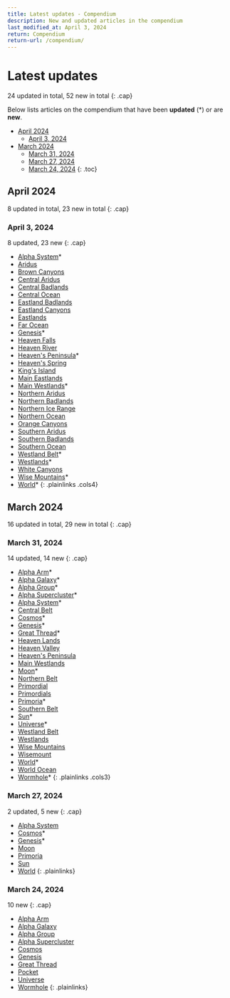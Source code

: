 ```yaml
---
title: Latest updates - Compendium
description: New and updated articles in the compendium
last_modified_at: April 3, 2024
return: Compendium
return-url: /compendium/
---
```


# Latest updates
24 updated in total, 52 new in total
{: .cap}

Below lists articles on the compendium that have been **updated** (*) or are **new**.

- [April 2024](#april-2024)
  - [April 3, 2024](#april-2-2024)
- [March 2024](#march-2024)
  - [March 31, 2024](#march-31-2024)
  - [March 27, 2024](#march-27-2024)
  - [March 24, 2024](#march-24-2024)
 {: .toc}

## April 2024
8 updated in total, 23 new in total
{: .cap}

### April 3, 2024
8 updated, 23 new
{: .cap}

- [Alpha System](/compendium/locations/alpha-system/)*
- [Aridus](/compendium/locations/aridus/)
- [Brown Canyons](/compendium/locations/white-canyons/)
- [Central Aridus](/compendium/locations/central-aridus/)
- [Central Badlands](/compendium/locations/central-badlands/)
- [Central Ocean](/compendium/locations/central-ocean/)
- [Eastland Badlands](/compendium/locations/eastland-badlands/)
- [Eastland Canyons](/compendium/locations/eastland-canyons/)
- [Eastlands](/compendium/locations/eastlands/)
- [Far Ocean](/compendium/locations/far-ocean/)
- [Genesis](/compendium/events/genesis/)*
- [Heaven Falls](/compendium/locations/heaven-falls/)
- [Heaven River](/compendium/locations/heaven-river/)
- [Heaven's Peninsula](/compendium/locations/heavens-peninsula/)*
- [Heaven's Spring](/compendium/locations/heavens-spring/)
- [King's Island](/compendium/locations/kings-island/)
- [Main Eastlands](/compendium/locations/main-eastlands/)
- [Main Westlands](/compendium/locations/main-westlands/)*
- [Northern Aridus](/compendium/locations/northern-aridus/)
- [Northern Badlands](/compendium/locations/northern-badlands/)
- [Northern Ice Range](/compendium/locations/northern-ice-range/)
- [Northern Ocean](/compendium/locations/northern-ocean/)
- [Orange Canyons](/compendium/locations/orange-canyons/)
- [Southern Aridus](/compendium/locations/southern-aridus/)
- [Southern Badlands](/compendium/locations/southern-badlands/)
- [Southern Ocean](/compendium/locations/southern-ocean/)
- [Westland Belt](/compendium/locations/westland-belt/)*
- [Westlands](/compendium/locations/westlands/)*
- [White Canyons](/compendium/locations/white-canyons/)
- [Wise Mountains](/compendium/locations/wise-mountains/)*
- [World](/compendium/locations/world/)*
{: .plainlinks .cols4}

## March 2024
16 updated in total, 29 new in total
{: .cap}

### March 31, 2024
14 updated, 14 new
{: .cap}

- [Alpha Arm](/compendium/locations/alpha-arm/)*
- [Alpha Galaxy](/compendium/locations/alpha-galaxy/)*
- [Alpha Group](/compendium/locations/alpha-group/)*
- [Alpha Supercluster](/compendium/locations/alpha-supercluster/)*
- [Alpha System](/compendium/locations/alpha-system/)*
- [Central Belt](/compendium/locations/central-belt/)
- [Cosmos](/compendium/locations/cosmos/)*
- [Genesis](/compendium/events/genesis/)*
- [Great Thread](/compendium/locations/great-thread/)*
- [Heaven Lands](/compendium/locations/heaven-lands/)
- [Heaven Valley](/compendium/locations/heaven-valley/)
- [Heaven's Peninsula](/compendium/locations/heavens-peninsula/)
- [Main Westlands](/compendium/locations/main-westlands/)
- [Moon](/compendium/locations/moon/)*
- [Northern Belt](/compendium/locations/northern-belt/)
- [Primordial](/compendium/creatures/primordial/)
- [Primordials](/compendium/life/primordials/)
- [Primoria](/compendium/locations/primoria/)*
- [Southern Belt](/compendium/locations/southern-belt/)
- [Sun](/compendium/locations/sun/)*
- [Universe](/compendium/locations/universe/)*
- [Westland Belt](/compendium/locations/westland-belt/)
- [Westlands](/compendium/locations/westlands/)
- [Wise Mountains](/compendium/locations/wise-mountains/)
- [Wisemount](/compendium/locations/wisemount/)
- [World](/compendium/locations/world/)*
- [World Ocean](/compendium/locations/world-ocean/)
- [Wormhole](/compendium/physics/wormhole/)*
{: .plainlinks .cols3}

### March 27, 2024
2 updated, 5 new
{: .cap}

- [Alpha System](/compendium/locations/alpha-system/)
- [Cosmos](/compendium/locations/cosmos/)*
- [Genesis](/compendium/events/genesis/)*
- [Moon](/compendium/locations/moon/)
- [Primoria](/compendium/locations/primoria/)
- [Sun](/compendium/locations/sun/)
- [World](/compendium/locations/world/)
{: .plainlinks}

### March 24, 2024
10 new
{: .cap}

- [Alpha Arm](/compendium/locations/alpha-arm/)
- [Alpha Galaxy](/compendium/locations/alpha-galaxy/)
- [Alpha Group](/compendium/locations/alpha-group/)
- [Alpha Supercluster](/compendium/locations/alpha-supercluster/)
- [Cosmos](/compendium/locations/cosmos/)
- [Genesis](/compendium/events/genesis/)
- [Great Thread](/compendium/locations/great-thread/)
- [Pocket](/compendium/locations/pocket/)
- [Universe](/compendium/locations/universe/)
- [Wormhole](/compendium/physics/wormhole/)
{: .plainlinks}